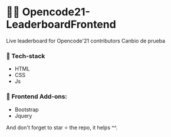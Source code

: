 # 🐱‍💻 Opencode21-LeaderboardFrontend
Live leaderboard for Opencode'21 contributors
Canbio de prueba

### 🎈 Tech-stack 
 - HTML
 - CSS
 - Js

### 🎫 Frontend Add-ons:
 - Bootstrap
 - Jquery

And don't forget to star ⭐ the repo, it helps ^^.
